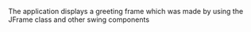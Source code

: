 The application displays a greeting frame which was made by using the JFrame class and other swing components
